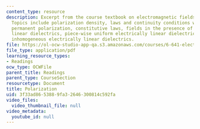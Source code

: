 ```yaml
---
content_type: resource
description: Excerpt from the course textbook on electromagnetic fields and energy.
  Topics include polarization density, laws and continuity conditions with polarization,
  permanent polarization, constitutive laws, fields in the presence of electrically
  linear dielectrics, piece-wise uniform electrically linear dielectrics, and smoothly
  inhomogeneous electrically linear dielectrics.
file: https://ol-ocw-studio-app-qa.s3.amazonaws.com/courses/6-641-electromagnetic-fields-forces-and-motion-spring-2005/3f33ad8653889fa32646300814c592fa_06.pdf
file_type: application/pdf
learning_resource_types:
- Readings
ocw_type: OCWFile
parent_title: Readings
parent_type: CourseSection
resourcetype: Document
title: Polarization
uid: 3f33ad86-5388-9fa3-2646-300814c592fa
video_files:
  video_thumbnail_file: null
video_metadata:
  youtube_id: null
---
```

